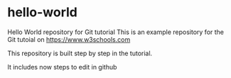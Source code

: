 # hello-world
Hello World repository for Git tutorial
This is an example repository for the Git tutoial on https://www.w3schools.com

This repository is built step by step in the tutorial.

It includes now steps to edit in github
